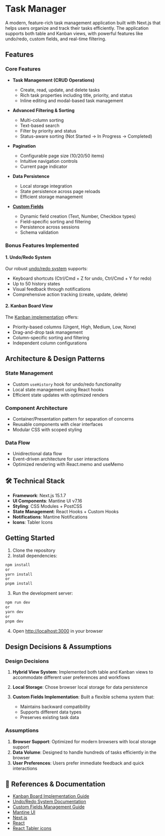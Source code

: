 # Task Manager

A modern, feature-rich task management application built with Next.js that helps users organize and track their tasks efficiently. The application supports both table and Kanban views, with powerful features like undo/redo, custom fields, and real-time filtering.

## Features

### Core Features

- **Task Management (CRUD Operations)**

  - Create, read, update, and delete tasks
  - Rich task properties including title, priority, and status
  - Inline editing and modal-based task management

- **Advanced Filtering & Sorting**

  - Multi-column sorting
  - Text-based search
  - Filter by priority and status
  - Status-aware sorting (Not Started → In Progress → Completed)

- **Pagination**

  - Configurable page size (10/20/50 items)
  - Intuitive navigation controls
  - Current page indicator

- **Data Persistence**

  - Local storage integration
  - State persistence across page reloads
  - Efficient storage management

- **[Custom Fields](docs/CUSTOM_FIELD_MANAGEMENT_README.md)**

  - Dynamic field creation (Text, Number, Checkbox types)
  - Field-specific sorting and filtering
  - Persistence across sessions
  - Schema validation

### Bonus Features Implemented

#### 1. Undo/Redo System

Our robust [undo/redo system](docs/UNDO_REDO_FLOW_README.md) supports:

- Keyboard shortcuts (Ctrl/Cmd + Z for undo, Ctrl/Cmd + Y for redo)
- Up to 50 history states
- Visual feedback through notifications
- Comprehensive action tracking (create, update, delete)

#### 2. Kanban Board View

The [Kanban implementation](docs/KANBAN_FLOW_README.md) offers:

- Priority-based columns (Urgent, High, Medium, Low, None)
- Drag-and-drop task management
- Column-specific sorting and filtering
- Independent column configurations

## Architecture & Design Patterns

### State Management

- Custom `useHistory` hook for undo/redo functionality
- Local state management using React hooks
- Efficient state updates with optimized renders

### Component Architecture

- Container/Presentation pattern for separation of concerns
- Reusable components with clear interfaces
- Modular CSS with scoped styling

### Data Flow

- Unidirectional data flow
- Event-driven architecture for user interactions
- Optimized rendering with React.memo and useMemo

## 🛠 Technical Stack

- **Framework**: Next.js 15.1.7
- **UI Components**: Mantine UI v7.16
- **Styling**: CSS Modules + PostCSS
- **State Management**: React Hooks + Custom Hooks
- **Notifications**: Mantine Notifications
- **Icons**: Tabler Icons

## Getting Started

1. Clone the repository
2. Install dependencies:

```bash
npm install
or
yarn install
or
pnpm install
```

3. Run the development server:

```bash
npm run dev
or
yarn dev
or
pnpm dev
```

4. Open [http://localhost:3000](http://localhost:3000) in your browser

## Design Decisions & Assumptions

### Design Decisions

1. **Hybrid View System**: Implemented both table and Kanban views to accommodate different user preferences and workflows

2. **Local Storage**: Chose browser local storage for data persistence

3. **Custom Fields Implementation**: Built a flexible schema system that:
   - Maintains backward compatibility
   - Supports different data types
   - Preserves existing task data

### Assumptions

1. **Browser Support**: Optimized for modern browsers with local storage support
2. **Data Volume**: Designed to handle hundreds of tasks efficiently in the browser
3. **User Preferences**: Users prefer immediate feedback and quick interactions

## 📖 References & Documentation

- [Kanban Board Implementation Guide](docs/KANBAN_FLOW_README.md)
- [Undo/Redo System Documentation](docs/UNDO_REDO_FLOW_README.md)
- [Custom Fields Management Guide](docs/CUSTOM_FIELD_MANAGEMENT_README.md)
- [Mantine UI](https://mantine.dev/)
- [Next.js](https://nextjs.org/)
- [React](https://react.dev/)
- [React Tabler icons](https://tabler.io/icons)
